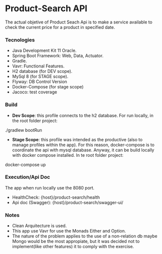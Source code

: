 # Product-Search API

 The actual objetive of Product Seach Api is to make a service available to check the current price for a product in specified date.
 
### Tecnologies

- Java Development Kit 11 Oracle.
- Spring Boot Framework: Web, Data, Actuator.
- Gradle.
- Vavr: Functional Features.
- H2 database (for DEV scope).
- MySql 8 (for STAGE scope).
- Flyway: DB Control Version
- Docker-Compose (for stage scope)
- Jacoco: test coverage

### Build

- **Dev Scope**: this profile connects to the h2 database.
For run locally, in the root folder project:

./gradlew bootRun

- **Stage Scope**: this profile was intended as the productive (also to manage profiles within the app). For this reason, docker-compose is to coordinate the api with mysql database.
Anyway, it can be build locally with docker compose installed. In te root folder project:

docker-compose up

### Execution/Api Doc

The app when run locally use the 8080 port.

- HealthCheck: {host}/product-search/health
- Api doc (Swagger): {host}/product-search/swagger-ui/

### Notes
- Clean Arquitecture is used.
- This app use Vavr for use the Monads Either and Option.
- The nature of the problem applies to the use of a non-relation db maybe Mongo would be the most appropiate, but it was decided not to implement(like other features) it to comply with the exercise.



